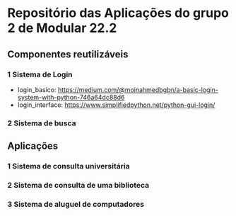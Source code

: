 # Repositório das Aplicações do grupo 2 de Modular 22.2

## Componentes reutilizáveis
### 1 Sistema de Login

- login_basico: https://medium.com/@moinahmedbgbn/a-basic-login-system-with-python-746a64dc88d6
- login_interface: https://www.simplifiedpython.net/python-gui-login/


### 2 Sistema de busca


## Aplicações

### 1 Sistema de consulta universitária

### 2 Sistema de consulta de uma biblioteca

### 3 Sistema de aluguel de computadores
